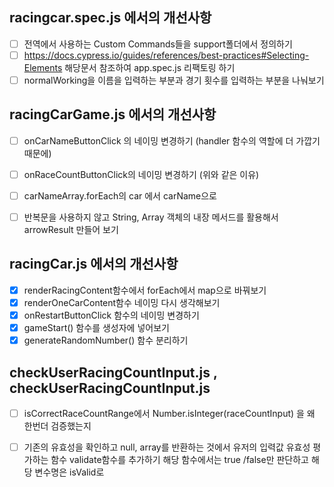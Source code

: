 ## racingcar.spec.js 에서의 개선사항 

- [ ] 전역에서 사용하는 Custom Commands들을 support폴더에서 정의하기 
- [ ] https://docs.cypress.io/guides/references/best-practices#Selecting-Elements 해당문서 참조하여 app.spec.js 리팩토링 하기
- [ ] normalWorking을 이름을 입력하는 부분과 경기 횟수를 입력하는 부분을 나눠보기

## racingCarGame.js 에서의 개선사항 

- [ ] onCarNameButtonClick 의 네이밍 변경하기 (handler 함수의 역할에 더 가깝기 때문에)
- [ ] onRaceCountButtonClick의 네이밍 변경하기 (위와 같은 이유)
- [ ] carNameArray.forEach의 car 에서 carName으로
- [ ] 반복문을 사용하지 않고 String, Array 객체의 내장 메서드를 활용해서 arrowResult 만들어 보기 


## racingCar.js 에서의 개선사항 

- [x] renderRacingContent함수에서 forEach에서 map으로 바꿔보기
- [x] renderOneCarContent함수 네이밍 다시 생각해보기 
- [x] onRestartButtonClick 함수의 네이밍 변경하기 
- [x] gameStart() 함수를 생성자에 넣어보기 
- [x] generateRandomNumber() 함수 분리하기

## checkUserRacingCountInput.js , checkUserRacingCountInput.js 

- [ ] isCorrectRaceCountRange에서 Number.isInteger(raceCountInput) 을 왜 한번더 검증했는지
- [ ] 기존의 유효성을 확인하고 null, array를 반환하는 것에서 유저의 입력값 유효성 평가하는 함수 validate함수를 추가하기 해당 함수에서는 true /false만 판단하고 해당 변수명은 isValid로
 


     